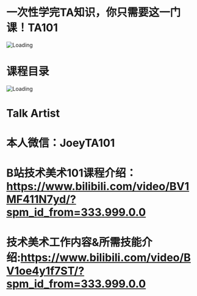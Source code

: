 

# 一次性学完TA知识，你只需要这一门课！TA101

![Loading](https://github.com/ipud2/Unity-Basic-Shader/blob/master/%E6%8A%80%E6%9C%AF%E7%BE%8E%E6%9C%AF101/%E6%8A%80%E6%9C%AF%E7%BE%8E%E6%9C%AF101_%E5%AE%A3%E4%BC%A0%E6%B5%B7%E6%8A%A5.png)


# 课程目录
![Loading](https://github.com/ipud2/Unity-Basic-Shader/blob/master/%E6%8A%80%E6%9C%AF%E7%BE%8E%E6%9C%AF101/%E6%8A%80%E6%9C%AF%E7%BE%8E%E6%9C%AF101%E8%AF%BE%E7%A8%8B%E4%BB%8B%E7%BB%8DNEW%20.png)




# Talk Artist
# 本人微信：JoeyTA101

# B站技术美术101课程介绍：https://www.bilibili.com/video/BV1MF411N7yd/?spm_id_from=333.999.0.0

# 技术美术工作内容&所需技能介绍:https://www.bilibili.com/video/BV1oe4y1f7ST/?spm_id_from=333.999.0.0

